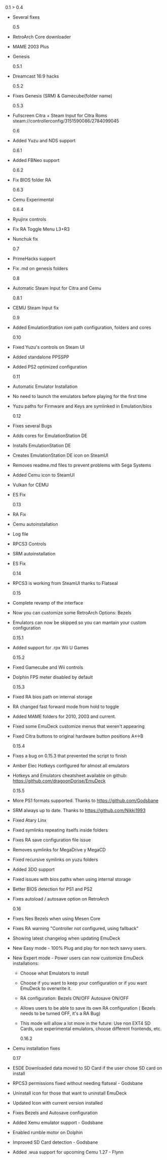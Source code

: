 0.1 > 0.4

- Several fixes

  0.5

- RetroArch Core downloader
- MAME 2003 Plus
- Genesis

  0.5.1

- Dreamcast 16:9 hacks

  0.5.2

- Fixes Genesis (SRM) & Gamecube(folder name)

  0.5.3

- Fullscreen Citra + Steam Input for Citra Roms
  steam://controllerconfig/3151590086/2784099045

  0.6

- Added Yuzu and NDS support

  0.6.1

- Added FBNeo support

  0.6.2

- Fix BIOS folder RA

  0.6.3

- Cemu Experimental

  0.6.4

- Ryujinx controls
- Fix RA Toggle Menu L3+R3
- Nunchuk fix

  0.7

- PrimeHacks support
- Fix .md on genesis folders

  0.8

- Automatic Steam Input for Citra and Cemu

  0.8.1

- CEMU Steam Input fix

  0.9

- Added EmulationStation rom path configuration, folders and cores

  0.10

- Fixed Yuzu's controls on Steam UI
- Added standalone PPSSPP
- Added PS2 optimized configuration

  0.11

- Automatic Emulator Installation
- No need to launch the emulators before playing for the first time
- Yuzu paths for Firmware and Keys are symlinked in Emulation/bios

  0.12

- Fixes several Bugs
- Adds cores for EmulationStation DE
- Installs EmulationStation DE
- Creates EmulationStation DE icon on SteamUI
- Removes readme.md files to prevent problems with Sega Systems
- Added Cemu icon to SteamUI
- Vulkan for CEMU
- ES Fix

  0.13

- RA Fix
- Cemu autoinstallation
- Log file
- RPCS3 Controls
- SRM autoinstallation
- ES Fix

  0.14

- RPCS3 is working from SteamUI thanks to Flatseal

  0.15

- Complete revamp of the interface
- Now you can customize some RetroArch Options: Bezels
- Emulators can now be skipped so you can mantain your custom configuration

  0.15.1

- Added support for .rpx Wii U Games

  0.15.2

- Fixed Gamecube and Wii controls
- Dolphin FPS meter disabled by default

  0.15.3

- Fixed RA bios path on internal storage
- RA changed fast forward mode from hold to toggle
- Added MAME folders for 2010, 2003 and current.
- Fixed some EmuDeck customize menus that weren't appearing
- Fixed Citra buttons to original hardware button positions A<->B

  0.15.4

- Fixes a bug on 0.15.3 that prevented the script to finish
- Amber Elec Hotkeys configured for almost all emulators
- Hotkeys and Emulators cheatsheet available on github: https://github.com/dragoonDorise/EmuDeck

  0.15.5

- More PS1 formats supported. Thanks to https://github.com/Godsbane
- SRM always up to date. Thanks to https://github.com/Nikki1993
- Fixed Atary Linx
- Fixed symlinks repeating itselfs inside folders
- Fixes RA save configuration file issue
- Removes symlinks for MegaDrive y MegaCD
- Fixed recursive symlinks on yuzu folders
- Added 3DO support
- Fixed issues with bios paths when using internal storage
- Better BIOS detection for PS1 and PS2
- Fixes autoload / autosave option on RetroArch

  0.16

- Fixes Nes Bezels when using Mesen Core
- Fixes RA warning "Controller not configured, using fallback"
- Showing latest changelog when updating EmuDeck
- New Easy mode - 100% Plug and play for non tech savvy users.
- New Expert mode - Power users can now customize EmuDeck installations:

  - Choose what Emulators to install
  - Choose if you want to keep your configuration or if you want EmuDeck to overwrite it.
  - RA configuration: Bezels ON/OFF Autosave ON/OFF
  - Allows users to be able to save its own RA configuration ( Bezels needs to be turned OFF, it's a RA Bug)
  - This mode will allow a lot more in the future: Use non EXT4 SD Cards, use experimental emulators, choose different frontends, etc.

    0.16.2

- Cemu installation fixes

  0.17

- ESDE Downloaded data moved to SD Card if the user chose SD card on install
- RPCS3 permissions fixed without needing flatseal - Godsbane
- Uninstall icon for those that want to uninstall EmuDeck
- Updated Icon with current version installed
- Fixes Bezels and Autosave configuration
- Added Xemu emulator support - Godsbane
- Enabled rumble motor on Dolphin
- Improved SD Card detection - Godsbane
- Added .wua support for upcoming Cemu 1.27 - Flynn
